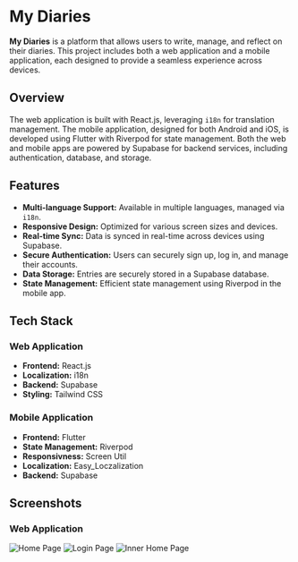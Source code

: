 
# My Diaries

**My Diaries** is a platform that allows users to write, manage, and reflect on their diaries. This project includes both a web application and a mobile application, each designed to provide a seamless experience across devices.



## Overview

The web application is built with React.js, leveraging `i18n` for translation management. The mobile application, designed for both Android and iOS, is developed using Flutter with Riverpod for state management. Both the web and mobile apps are powered by Supabase for backend services, including authentication, database, and storage.

## Features

- **Multi-language Support:** Available in multiple languages, managed via `i18n`.
- **Responsive Design:** Optimized for various screen sizes and devices.
- **Real-time Sync:** Data is synced in real-time across devices using Supabase.
- **Secure Authentication:** Users can securely sign up, log in, and manage their accounts.
- **Data Storage:** Entries are securely stored in a Supabase database.
- **State Management:** Efficient state management using Riverpod in the mobile app.
  
## Tech Stack

### Web Application
- **Frontend:** React.js
- **Localization:** i18n
- **Backend:** Supabase
- **Styling:** Tailwind CSS

### Mobile Application
- **Frontend:** Flutter
- **State Management:** Riverpod
- **Responsivness:** Screen Util
- **Localization:** Easy_Loczalization
- **Backend:** Supabase


## Screenshots

### Web Application
![Home Page](https://github.com/user-attachments/assets/9bf275b0-d740-43c2-b4b8-488fac8382bc)
![Login Page](https://github.com/user-attachments/assets/66f72d70-7b2c-4262-b232-8608bbeb6ae7)
![Inner Home Page](https://github.com/user-attachments/assets/80b92951-7bdb-4ebf-8950-0864a0233643)
